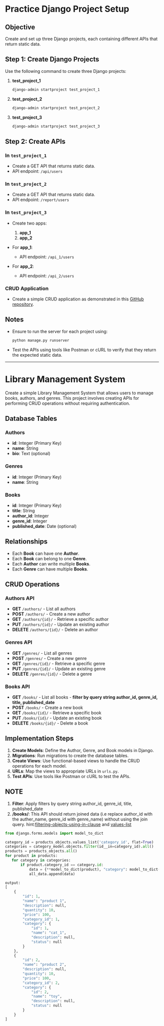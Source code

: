 
# Practice Django Project Setup

## Objective
Create and set up three Django projects, each containing different APIs that return static data.

## Step 1: Create Django Projects
Use the following command to create three Django projects:

1. **test_project_1**
   ```bash
   django-admin startproject test_project_1
   ```

2. **test_project_2**
   ```bash
   django-admin startproject test_project_2
   ```

3. **test_project_3**
   ```bash
   django-admin startproject test_project_3
   ```

## Step 2: Create APIs

### In `test_project_1`
- Create a GET API that returns static data.
- API endpoint: `/api/users`
  
### In `test_project_2`
- Create a GET API that returns static data.
- API endpoint: `/report/users`

### In `test_project_3`
- Create two apps:
  1. **app_1**
  2. **app_2**

- For **app_1**:
  - API endpoint: `/api_1/users`

- For **app_2**:
  - API endpoint: `/api_2/users`

### CRUD Application
- Create a simple CRUD application as demonstrated in this [GitHub repository](https://github.com/mdanish0320/teaching-class/tree/master/JP-BE-PY-batch-2/class_20/crud_with_db).

## Notes
- Ensure to run the server for each project using:
  ```bash
  python manage.py runserver
  ```
- Test the APIs using tools like Postman or cURL to verify that they return the expected static data.

_______________________________________________________________________________________
# Library Management System

Create a simple Library Management System that allows users to manage books, authors, and genres. This project involves creating APIs for performing CRUD operations without requiring authentication.

## Database Tables

### Authors
- **id**: Integer (Primary Key)
- **name**: String
- **bio**: Text (optional)

### Genres
- **id**: Integer (Primary Key)
- **name**: String

### Books
- **id**: Integer (Primary Key)
- **title**: String
- **author_id**: Integer 
- **genre_id**: Integer 
- **published_date**: Date (optional)

## Relationships
- Each **Book** can have one **Author**.
- Each **Book** can belong to one **Genre**.
- Each **Author** can write multiple **Books**.
- Each **Genre** can have multiple **Books**.

## CRUD Operations

### Authors API
- **GET** `/authors/` - List all authors
- **POST** `/authors/` - Create a new author
- **GET** `/authors/{id}/` - Retrieve a specific author
- **PUT** `/authors/{id}/` - Update an existing author
- **DELETE** `/authors/{id}/` - Delete an author

### Genres API
- **GET** `/genres/` - List all genres
- **POST** `/genres/` - Create a new genre
- **GET** `/genres/{id}/` - Retrieve a specific genre
- **PUT** `/genres/{id}/` - Update an existing genre
- **DELETE** `/genres/{id}/` - Delete a genre

### Books API
- **GET** `/books/` - List all books - **filter by query string author_id, genre_id, title, published_date**
- **POST** `/books/` - Create a new book
- **GET** `/books/{id}/` - Retrieve a specific book
- **PUT** `/books/{id}/` - Update an existing book
- **DELETE** `/books/{id}/` - Delete a book

## Implementation Steps
1. **Create Models**: Define the Author, Genre, and Book models in Django.
2. **Migrations**: Run migrations to create the database tables.
3. **Create Views**: Use functional-based views to handle the CRUD operations for each model.
4. **URLs**: Map the views to appropriate URLs in `urls.py`.
5. **Test APIs**: Use tools like Postman or cURL to test the APIs.

## NOTE
1. **Filter**: Apply filters by query string author_id, genre_id, title, published_date
2. **/books/**: This API should return joined data (i.e replace author_id with the auther_name, genre_id with genre_name) without using the join query. hint:[filtering-objects-using-in-clause](https://github.com/mdanish0320/teaching-class/blob/master/JP-BE-PY-batch-2/class_20/common_django_orm_usage.md#5-filtering-objects-using-in-clause)
and
[values-list](https://github.com/mdanish0320/teaching-class/blob/master/JP-BE-PY-batch-2/class_20/common_django_orm_usage.md#13-values-and-values-list)

```python
from django.forms.models import model_to_dict

category_id = products_objects.values_list('category_id', flat=True)
categories = category_model.objects.filter(id__in=category_id).all()
products = products_objects.all()
for product in products:
   for category in categories:
       if product.category_id == category.id:
           data = {**model_to_dict(product), "category": model_to_dict(category)}
           all_data.append(data)

output:
[
    {
        "id": 1,
        "name": "product 1",
        "description": null,
        "quantity": 10,
        "price": 100,
        "category_id": 1,
        "category": {
            "id": 1,
            "name": "cat_1",
            "description": null,
            "status": null
        }
    },
    {
        "id": 2,
        "name": "product 2",
        "description": null,
        "quantity": 10,
        "price": 100,
        "category_id": 2,
        "category": {
            "id": 2,
            "name": "toy",
            "description": null,
            "status": null
        }
    }
]
```
